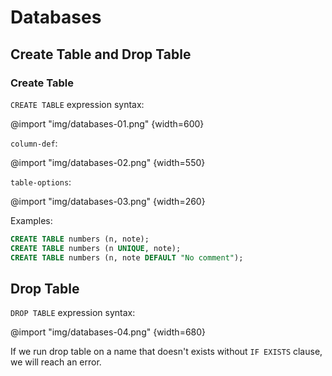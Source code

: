 # Databases

## Create Table and Drop Table

### Create Table

`CREATE TABLE` expression syntax:

@import "img/databases-01.png" {width=600}

`column-def`:

@import "img/databases-02.png" {width=550}

`table-options`:

@import "img/databases-03.png" {width=260}

Examples:

```sql
CREATE TABLE numbers (n, note);
CREATE TABLE numbers (n UNIQUE, note);
CREATE TABLE numbers (n, note DEFAULT "No comment");
```

## Drop Table

`DROP TABLE` expression syntax:

@import "img/databases-04.png" {width=680}

If we run drop table on a name that doesn't exists without `IF EXISTS` clause,
we will reach an error.
